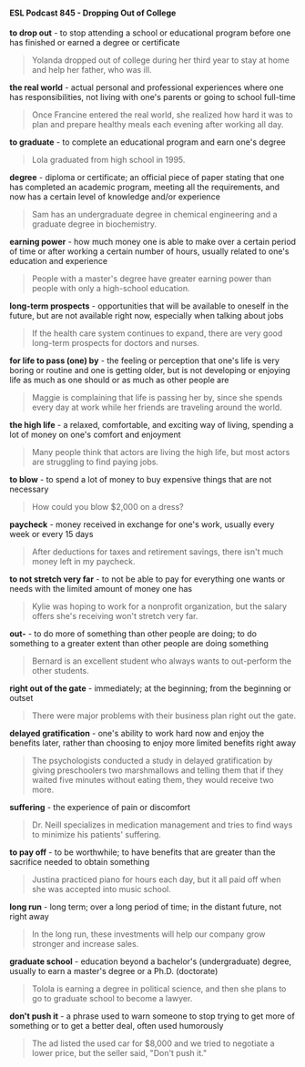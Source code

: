 #### ESL Podcast 845 - Dropping Out of College

**to drop out** - to stop attending a school or educational program before one has
finished or earned a degree or certificate

> Yolanda dropped out of college during her third year to stay at home and help
her father, who was ill.

**the real world** - actual personal and professional experiences where one has
responsibilities, not living with one's parents or going to school full-time

> Once Francine entered the real world, she realized how hard it was to plan and
prepare healthy meals each evening after working all day.

**to graduate** - to complete an educational program and earn one's degree

> Lola graduated from high school in 1995.

**degree** - diploma or certificate; an official piece of paper stating that one has
completed an academic program, meeting all the requirements, and now has a
certain level of knowledge and/or experience

> Sam has an undergraduate degree in chemical engineering and a graduate
degree in biochemistry.

**earning power** - how much money one is able to make over a certain period of
time or after working a certain number of hours, usually related to one's
education and experience

> People with a master's degree have greater earning power than people with
only a high-school education.

**long-term prospects** - opportunities that will be available to oneself in the
future, but are not available right now, especially when talking about jobs

> If the health care system continues to expand, there are very good long-term
prospects for doctors and nurses.

**for life to pass (one) by** - the feeling or perception that one's life is very boring
or routine and one is getting older, but is not developing or enjoying life as much
as one should or as much as other people are

> Maggie is complaining that life is passing her by, since she spends every day at
work while her friends are traveling around the world.

**the high life** - a relaxed, comfortable, and exciting way of living, spending a lot
of money on one's comfort and enjoyment

> Many people think that actors are living the high life, but most actors are
struggling to find paying jobs.

**to blow** - to spend a lot of money to buy expensive things that are not necessary

> How could you blow $2,000 on a dress?

**paycheck** - money received in exchange for one's work, usually every week or
every 15 days

> After deductions for taxes and retirement savings, there isn't much money left in
my paycheck.

**to not stretch very far** - to not be able to pay for everything one wants or needs
with the limited amount of money one has

> Kylie was hoping to work for a nonprofit organization, but the salary offers she's
receiving won't stretch very far.

**out-** - to do more of something than other people are doing; to do something to a
greater extent than other people are doing something

> Bernard is an excellent student who always wants to out-perform the other
students.

**right out of the gate** - immediately; at the beginning; from the beginning or
outset

> There were major problems with their business plan right out the gate.

**delayed gratification** - one's ability to work hard now and enjoy the benefits
later, rather than choosing to enjoy more limited benefits right away

> The psychologists conducted a study in delayed gratification by giving
preschoolers two marshmallows and telling them that if they waited five minutes
without eating them, they would receive two more.

**suffering** - the experience of pain or discomfort

> Dr. Neill specializes in medication management and tries to find ways to
minimize his patients' suffering.

**to pay off** - to be worthwhile; to have benefits that are greater than the sacrifice
needed to obtain something

> Justina practiced piano for hours each day, but it all paid off when she was
accepted into music school.

**long run** - long term; over a long period of time; in the distant future, not right
away

> In the long run, these investments will help our company grow stronger and
increase sales.

**graduate school** - education beyond a bachelor's (undergraduate) degree,
usually to earn a master's degree or a Ph.D. (doctorate)

> Tolola is earning a degree in political science, and then she plans to go to
graduate school to become a lawyer.

**don't push it** - a phrase used to warn someone to stop trying to get more of
something or to get a better deal, often used humorously

> The ad listed the used car for $8,000 and we tried to negotiate a lower price,
but the seller said, "Don't push it."


